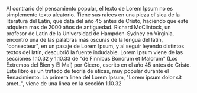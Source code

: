 Al contrario del pensamiento popular, el texto de Lorem Ipsum no es simplemente
texto aleatorio. Tiene sus raices en una pieza cl´sica de la literatura del
Latin, que data del año 45 antes de Cristo, haciendo que este adquiera mas de
2000 años de antiguedad. Richard McClintock, un profesor de Latin de la
Universidad de Hampden-Sydney en Virginia, encontró una de las palabras más
oscuras de la lengua del latín, "consecteur", en un pasaje de Lorem Ipsum, y al
seguir leyendo distintos textos del latín, descubrió la fuente indudable. Lorem
Ipsum viene de las secciones 1.10.32 y 1.10.33 de "de Finnibus Bonorum et
Malorum" (Los Extremos del Bien y El Mal) por Cicero, escrito en el año 45
antes de Cristo. Este libro es un tratado de teoría de éticas, muy popular
durante el Renacimiento. La primera linea del Lorem Ipsum, "Lorem ipsum dolor
sit amet..", viene de una linea en la sección 1.10.32
    